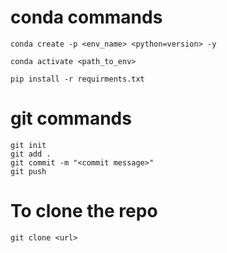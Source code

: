 # conda commands
```
conda create -p <env_name> <python=version> -y
```

```
conda activate <path_to_env>
```

```
pip install -r requirments.txt
```

# git commands

```
git init
git add .
git commit -m "<commit message>"
git push
```

# To clone the repo
```
git clone <url>
```